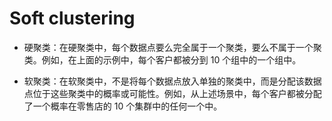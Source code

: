 # Soft clustering

- 硬聚类：在硬聚类中，每个数据点要么完全属于一个聚类，要么不属于一个聚类。例如，在上面的示例中，每个客户都被分到 10 个组中的一个组中。

- 软聚类：在软聚类中，不是将每个数据点放入单独的聚类中，而是分配该数据点位于这些聚类中的概率或可能性。例如，从上述场景中，每个客户都被分配了一个概率在零售店的 10 个集群中的任何一个中。
 
